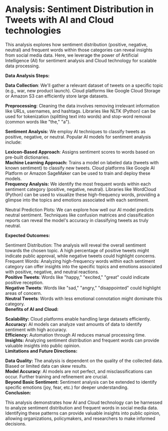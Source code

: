 # Analysis: Sentiment Distribution in Tweets with AI and Cloud technologies 

This analysis explores how sentiment distribution (positive, negative, neutral) and frequent words within those categories can reveal insights from social media data. Here, we leverage the power of Artificial Intelligence (AI) for sentiment analysis and Cloud technology for scalable data processing.<br>

**Data Analysis Steps:**<br>

**Data Collection**: We'll gather a relevant dataset of tweets on a specific topic (e.g., war, new product launch). Cloud platforms like Google Cloud Storage or Amazon S3 can efficiently store large datasets.<br>

**Preprocessing**: Cleaning the data involves removing irrelevant information like URLs, usernames, and hashtags. Libraries like NLTK (Python) can be used for tokenization (splitting text into words) and stop-word removal (common words like "the," "a").<br>

**Sentiment Analysis:** We employ AI techniques to classify tweets as positive, negative, or neutral. Popular AI models for sentiment analysis include:<br>

**Lexicon-Based Approach**: Assigns sentiment scores to words based on pre-built dictionaries.<br>
**Machine Learning Approach:** Trains a model on labeled data (tweets with known sentiment) to classify new tweets. Cloud platforms like Google AI Platform or Amazon SageMaker can be used to train and deploy these models.<br>
**Frequency Analysis:** We identify the most frequent words within each sentiment category (positive, negative, neutral). Libraries like WordCloud (Python) can be used to visualize these high-frequency words, providing a glimpse into the topics and emotions associated with each sentiment.<br>

Neutral Prediction Plots: We can explore how well our AI model predicts neutral sentiment. Techniques like confusion matrices and classification reports can reveal the model's accuracy in classifying tweets as truly neutral.<br>

**Expected Outcomes:**<br>

Sentiment Distribution: The analysis will reveal the overall sentiment towards the chosen topic. A high percentage of positive tweets might indicate public approval, while negative tweets could highlight concerns.
Frequent Words: Analyzing high-frequency words within each sentiment category can offer insights into the specific topics and emotions associated with positive, negative, and neutral reactions.<br>
**Positive Tweets**: Words like "happy," "excited," "great" could indicate positive reception.<br>
**Negative Tweets**: Words like "sad," "angry," "disappointed" could highlight areas of concern.<br>
**Neutral Tweets**: Words with less emotional connotation might dominate this category.<br>
**Benefits of AI and Cloud:**<br>

**Scalability:** Cloud platforms enable handling large datasets efficiently.<br>
**Accuracy:** AI models can analyze vast amounts of data to identify sentiment with high accuracy.<br>
**Efficiency:** Automation through AI reduces manual processing time.<br>
**Insights:** Analyzing sentiment distribution and frequent words can provide valuable insights into public opinion.<br>
**Limitations and Future Directions:**<br>

**Data Quality:** The analysis is dependent on the quality of the collected data. Biased or limited data can skew results.<br>
**Model Accuracy**: AI models are not perfect, and misclassifications can occur. Further training and refinement are crucial.<br>
**Beyond Basic Sentiment:** Sentiment analysis can be extended to identify specific emotions (joy, fear, etc.) for deeper understanding.<br>
**Conclusion:**<br>

This analysis demonstrates how AI and Cloud technology can be harnessed to analyze sentiment distribution and frequent words in social media data. Identifying these patterns can provide valuable insights into public opinion, allowing organizations, policymakers, and researchers to make informed decisions.<br>
